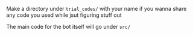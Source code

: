 Make a directory under `trial_codes/` with your name if you wanna share any code you used while jsut figuring stuff out

The main code for the bot itself will go under `src/`

